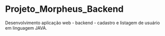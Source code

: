# Projeto_Morpheus_Backend
Desenvolvimento aplicação web - backend - cadastro e listagem de usuário em linguagem JAVA.
